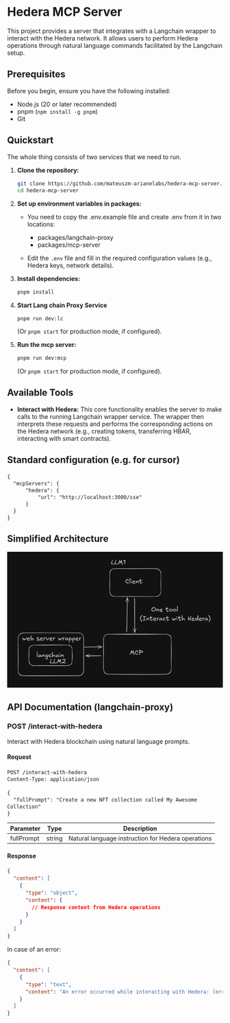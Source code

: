 # Hedera MCP Server

This project provides a server that integrates with a Langchain wrapper to interact with the Hedera network. It allows users to perform Hedera operations through natural language commands facilitated by the Langchain setup.

## Prerequisites

Before you begin, ensure you have the following installed:
- Node.js (20 or later recommended)
- pnpm (`npm install -g pnpm`)
- Git

## Quickstart
The whole thing consists of two services that we need to run.

1.  **Clone the repository:**
    ```sh
    git clone https://github.com/mateuszm-arianelabs/hedera-mcp-server.git
    cd hedera-mcp-server
    ```

2.  **Set up environment variables in packages:**
    - You need to copy the .env.example file and create .env from it in two locations:
        - packages/langchain-proxy
        - packages/mcp-server

    - Edit the `.env` file and fill in the required configuration values (e.g., Hedera keys, network details).

3.  **Install dependencies:**
    ```sh
    pnpm install
    ```

4.  **Start Lang chain Proxy Service**
    ```
    pnpm run dev:lc
    ```
    (Or `pnpm start` for production mode, if configured).
5.  **Run the mcp server:**
    ```sh
    pnpm run dev:mcp
    ```
    (Or `pnpm start` for production mode, if configured).

## Available Tools

-   **Interact with Hedera:** This core functionality enables the server to make calls to the running Langchain wrapper service. The wrapper then interprets these requests and performs the corresponding actions on the Hedera network (e.g., creating tokens, transferring HBAR, interacting with smart contracts).

## Standard configuration (e.g. for cursor)
```
{
  "mcpServers": {
      "hedera": {
          "url": "http://localhost:3000/sse"
      }
  }
}
```

## Simplified Architecture

![Architecture Diagram](./docs/architecture.png) 

## API Documentation (langchain-proxy)

### POST /interact-with-hedera

Interact with Hedera blockchain using natural language prompts.

#### Request

```
POST /interact-with-hedera
Content-Type: application/json

{
  "fullPrompt": "Create a new NFT collection called My Awesome Collection"
}
```

| Parameter | Type | Description |
|-----------|------|-------------|
| fullPrompt | string | Natural language instruction for Hedera operations |

#### Response

```json
{
  "content": [
    {
      "type": "object",
      "content": {
        // Response content from Hedera operations
      }
    }
  ]
}
```

In case of an error:

```json
{
  "content": [
    {
      "type": "text",
      "content": "An error occurred while interacting with Hedera: [error message]"
    }
  ]
}
```